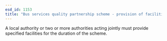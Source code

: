 ```yaml
---
esd_id: 1153
title: "Bus services quality partnership scheme - provision of facilities"
---
```


A local authority or two or more authorities acting jointly must provide specified facilities for the duration of the scheme.

